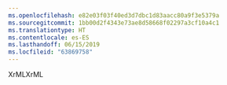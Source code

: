 ```yaml
---
ms.openlocfilehash: e82e03f03f40ed3d7dbc1d83aacc80a9f3e5379a
ms.sourcegitcommit: 1bb00d2f4343e73ae8d58668f02297a3cf10a4c1
ms.translationtype: HT
ms.contentlocale: es-ES
ms.lasthandoff: 06/15/2019
ms.locfileid: "63869758"
---
```

<span data-ttu-id="0598e-101">XrML</span><span class="sxs-lookup"><span data-stu-id="0598e-101">XrML</span></span>